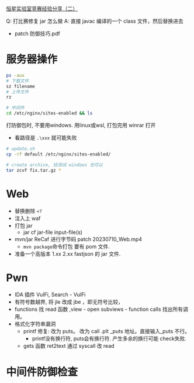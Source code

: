 [恒星实验室竞赛经验分享（二）](https://www.bilibili.com/video/BV1N94y1D75B/)

Q: 打比赛修复 jar 怎么做
A: 直接 javac 编译的一个 class 文件，然后替换进去

- patch 防御技巧.pdf

# 服务器操作

```bash
ps -aux
# 下载文件
sz filename
# 上传文件
rz

# 中间件
cd /etc/nginx/sites-enabled && ls
```

打防御包时, 不要用windows. 用linux或wsl, 打包完用 winrar 打开

* 看路径是 `.\xxx` 就可能失败

```bash
# update.sh
cp -rf default /etc/nginx/sites-enabled/

# create archive, 经测试 windows 也可以
tar zcvf fix.tar.gz *
```

# Web

- 替换删除 `<?`
- 注入上 waf
- 打包 jar
  - jar cf jar-file input-file(s)
- mvn/jar ReCaf 进行字节码 patch 20230710_Web.mp4
  - `mvn package`命令打包 要有 pom 文件.
- 准备一个高版本 1.xx 2.xx fastjson 的 jar 文件.

# Pwn

- IDA 插件 VulFi, Search - VulFi
- 有符号数越界, 将 jle 改成 jbe ，即无符号比较，
- functions 找 read 函数 ,view - open subviews - function calls 找出所有调用。
- 格式化字符串漏洞
  - printf 修复: 改为 puts。 改为 call .plt \_puts 地址。直接输入\_puts 不行。
      - printf没有换行符, puts会有换行符. 产生多余的换行可能 check失败.
  - gets 函数 ret2text 通过 syscall 改 read

# 中间件防御检查
